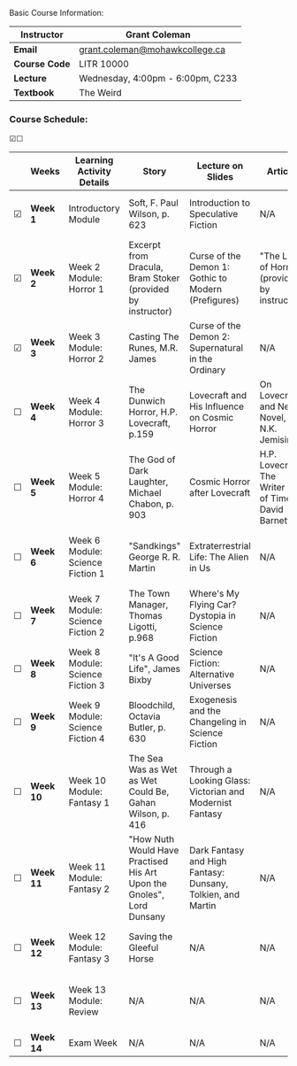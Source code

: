 Basic Course Information:

| **Instructor**  | Grant Coleman                    |
| --------------- | -------------------------------- |
| **Email**       | grant.coleman@mohawkcollege.ca   |
| **Course Code** | LITR 10000                       |
| **Lecture**     | Wednesday, 4:00pm - 6:00pm, C233 |
| **Textbook**    | The Weird                        |

### Course Schedule:
☑☐

|     | **Weeks**   | **Learning Activity Details**    | **Story**                                                             | **Lecture on Slides**                                       | **Article**                                           | **Film**                                                | **Learning Activity Type**       | **Assessments and Due Dates**              | **Associated Learning Outcomes**  |
| --- | ----------- | -------------------------------- | --------------------------------------------------------------------- | ----------------------------------------------------------- | ----------------------------------------------------- | ------------------------------------------------------- | -------------------------------- | ------------------------------------------ | --------------------------------- |
| ☑   | **Week 1**  | Introductory Module              | Soft, F. Paul Wilson, p. 623                                          | Introduction to Speculative Fiction                         | N/A                                                   | Frankenstein and Vampyre: A Dark and Stormy Night       | Story, Film, Lecture, Discussion | N/A                                        | CLO 1, CLO 2, EES 1, EES 2        |
| ☑   | **Week 2**  | Week 2 Module: Horror 1          | Excerpt from Dracula, Bram Stoker (provided by instructor)            | Curse of the Demon 1: Gothic to Modern (Prefigures)         | "The Lure of Horror" (provided by instructor)         | "The True History of the Vampire"                       | Story, Film, Lecture, Discussion | Discussion 1: Horror                       | CLO 1, CLO 2, EES 1, EES 2, EES 7 |
| ☑   | **Week 3**  | Week 3 Module: Horror 2          | Casting The Runes, M.R. James                                         | Curse of the Demon 2: Supernatural in the Ordinary          | N/A                                                   | Demons and Spirits (segments)                           | Story, Film, Lecture, Discussion | N/A                                        | CLO 1, CLO 2, EES 1, EES 2, EES 7 |
| ☐   | **Week 4**  | Week 4 Module: Horror 3          | The Dunwich Horror, H.P. Lovecraft, p.159                             | Lovecraft and His Influence on Cosmic Horror                | On Lovecraft and New Novel, N.K. Jemisin              | How Lovecraft Influenced Film                           | Story, Lecture, Discussion       | Assignment 1: Horror                       | CLO 1, CLO 2, EES 1, EES 2, EES 7 |
| ☐   | **Week 5**  | Week 5 Module: Horror 4          | The God of Dark Laughter, Michael Chabon, p. 903                      | Cosmic Horror after Lovecraft                               | H.P. Lovecraft, The Writer Out of Time, David Barnett | Joker, Batman, Chuckie                                  | Story, Film, Discussion          | Test 1: Horror                             | CLO 1, CLO 2, EES 1, EES 2, EES 7 |
| ☐   | **Week 6**  | Week 6 Module: Science Fiction 1 | "Sandkings" George R. R. Martin                                       | Extraterrestrial Life: The Alien in Us                      | N/A                                                   | Documentary: From Good to Evil: Frankenstein (segments) | Story, Film, Discussion          | Discussion 2: Science Fiction              | CLO 1, CLO 2, EES 1, EES 2, EES 7 |
| ☐   | **Week 7**  | Week 7 Module: Science Fiction 2 | The Town Manager, Thomas Ligotti, p.968                               | Where's My Flying Car? Dystopia in Science Fiction          | N/A                                                   | N/A                                                     | Story, Discussion                | Assignment 2: Science Fiction              | CLO 1, CLO 2, EES 1, EES 2, EES 7 |
| ☐   | **Week 8**  | Week 8 Module: Science Fiction 3 | "It's A Good Life", James Bixby                                       | Science Fiction: Alternative Universes                      | N/A                                                   | N/A                                                     | Story, Discussion                | N/A                                        | CLO 1, CLO 2, EES 1, EES 2, EES 7 |
| ☐   | **Week 9**  | Week 9 Module: Science Fiction 4 | Bloodchild, Octavia Butler, p. 630                                    | Exogenesis and the Changeling in Science Fiction            | N/A                                                   | N/A                                                     | Story, Discussion                | Test 2: Science Fiction                    | CLO 1, CLO 2, EES 1, EES 2, EES 7 |
| ☐   | **Week 10** | Week 10 Module: Fantasy 1        | The Sea Was as Wet as Wet Could Be, Gahan Wilson, p. 416              | Through a Looking Glass: Victorian and Modernist Fantasy    | N/A                                                   | N/A                                                     | Story, Discussion                | Discussion 3: Fantasy                      | CLO 1, CLO 2, EES 1, EES 2, EES 7 |
| ☐   | **Week 11** | Week 11 Module: Fantasy 2        | "How Nuth Would Have Practised His Art Upon the Gnoles", Lord Dunsany | Dark Fantasy and High Fantasy: Dunsany, Tolkien, and Martin | N/A                                                   | Magic Bricks (Silent Short)                             | Story, Film, Discussion          | N/A                                        | CLO 1, CLO 2, EES 1, EES 2, EES 7 |
| ☐   | **Week 12** | Week 12 Module: Fantasy 3        | Saving the Gleeful Horse                                              | N/A                                                         | N/A                                                   | N/A                                                     | Story, Discussion                | Assignment 3: Fantasy <br> Test 3: Fantasy | CLO 1, CLO 2, EES 1, EES 2, EES 7 |
| ☐   | **Week 13** | Week 13 Module: Review           | N/A                                                                   | N/A                                                         | N/A                                                   | N/A                                                     | Film, Lecture, Discussion        | Final Reflection In-class assignment 10%   | N/A                               |
| ☐   | **Week 14** | Exam Week                        | N/A                                                                   | N/A                                                         | N/A                                                   | N/A                                                     | N/A                              | No exam                                    | N/A                               |

